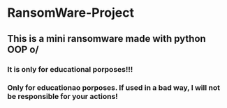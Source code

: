 # RansomWare-Project
## This is a mini ransomware made with python OOP o/


### It is only for educational porposes!!!


### Only for educationao porposes. If used in a bad way, I will not be responsible for your actions!

